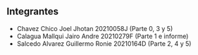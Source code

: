 ## Integrantes

- Chavez Chico Joel Jhotan 20210058J (Parte 0, 3 y 5)
- Calagua Mallqui Jairo Andre 20210279F (Parte 1 e informe)
- Salcedo Alvarez Guillermo Ronie 20210164D (Parte 2, 4 y 5)
